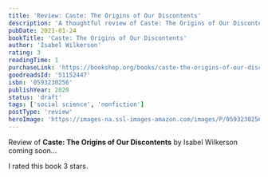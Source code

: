 ```yaml
---
title: 'Review: Caste: The Origins of Our Discontents'
description: 'A thoughtful review of Caste: The Origins of Our Discontents by Isabel Wilkerson'
pubDate: 2021-01-24
bookTitle: 'Caste: The Origins of Our Discontents'
author: 'Isabel Wilkerson'
rating: 3
readingTime: 1
purchaseLink: 'https://bookshop.org/books/caste-the-origins-of-our-discontents/9780593230251'
goodreadsId: '51152447'
isbn: '0593230256'
publishYear: 2020
status: 'draft'
tags: ['social science', 'nonfiction']
postType: 'review'
heroImage: 'https://images-na.ssl-images-amazon.com/images/P/0593230256.01.L.jpg'
---
```


Review of **Caste: The Origins of Our Discontents** by Isabel Wilkerson coming soon...

I rated this book 3 stars.